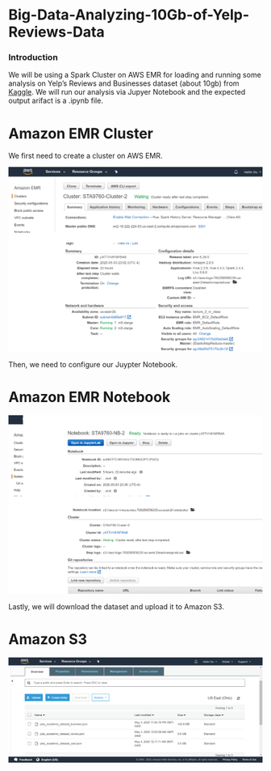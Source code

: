 # Big-Data-Analyzing-10Gb-of-Yelp-Reviews-Data
### Introduction
We will be using a Spark Cluster on AWS EMR for loading and running some analysis on Yelp’s Reviews and Businesses dataset (about 10gb) from [Kaggle](https://www.kaggle.com/yelp-dataset/yelp-dataset). We will run our analysis via Jupyer Notebook and the expected output arifact is a .ipynb file.


# Amazon EMR Cluster
We first need to create a cluster on AWS EMR.

![image](https://raw.githubusercontent.com/hailin-du/Big-Data-Analyzing-10GB-of-Yelp-Reviews-Data/master/Images/AWS%20EMR%20Cluster.png)

Then, we need to configure our Juypter Notebook.
# Amazon EMR Notebook
![image](https://raw.githubusercontent.com/hailin-du/Big-Data-Analyzing-10GB-of-Yelp-Reviews-Data/master/Images/AWS%20EMR%20Notebook.png)

Lastly, we will download the dataset and upload it to Amazon S3.
# Amazon S3
![image](https://raw.githubusercontent.com/hailin-du/Big-Data-Analyzing-10GB-of-Yelp-Reviews-Data/master/Images/AWS%20S3.png)

